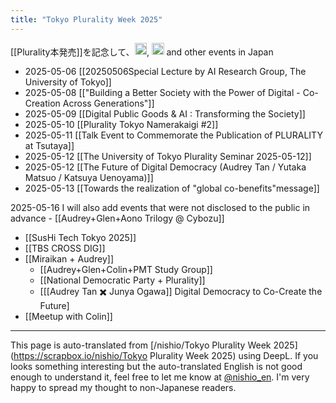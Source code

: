 ```yaml
---
title: "Tokyo Plurality Week 2025"
---
```


[[Plurality本発売]]を記念して、<img src='https://scrapbox.io/api/pages/nishio-en/Audrey Tang/icon' alt='Audrey Tang.icon' height="19.5"/>, <img src='https://scrapbox.io/api/pages/nishio-en/Glen Weyl/icon' alt='Glen Weyl.icon' height="19.5"/> and other events in Japan
- 2025-05-06  [[20250506Special Lecture by AI Research Group, The University of Tokyo]]
- 2025-05-08 [["Building a Better Society with the Power of Digital - Co-Creation Across Generations"]]
- 2025-05-09 [[Digital Public Goods & AI : Transforming the Society]]
- 2025-05-10 [[Plurality Tokyo Namerakaigi #2]]
- 2025-05-11  [[Talk Event to Commemorate the Publication of PLURALITY at Tsutaya]]
- 2025-05-12  [[The University of Tokyo Plurality Seminar 2025-05-12]]
- 2025-05-12  [[The Future of Digital Democracy (Audrey Tan / Yutaka Matsuo / Katsuya Uenoyama)]]
- 2025-05-13 [[Towards the realization of "global co-benefits"message]]

2025-05-16 I will also add events that were not disclosed to the public in advance
    - [[Audrey+Glen+Aono Trilogy @ Cybozu]]
- [[SusHi Tech Tokyo 2025]]
- [[TBS CROSS DIG]]
- [[Miraikan + Audrey]]
    - [[Audrey+Glen+Colin+PMT Study Group]]
    - [[National Democratic Party + Plurality]]
    - [[[Audrey Tan ✖️ Junya Ogawa]] Digital Democracy to Co-Create the Future]
- [[Meetup with Colin]]

---
This page is auto-translated from [/nishio/Tokyo Plurality Week 2025](https://scrapbox.io/nishio/Tokyo Plurality Week 2025) using DeepL. If you looks something interesting but the auto-translated English is not good enough to understand it, feel free to let me know at [@nishio_en](https://twitter.com/nishio_en). I'm very happy to spread my thought to non-Japanese readers.